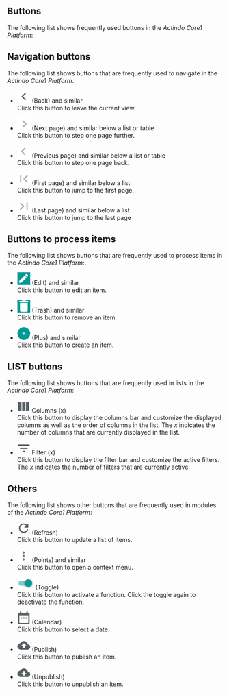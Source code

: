 ## Buttons

The following list shows frequently used buttons in the *Actindo Core1 Platform*:



## Navigation buttons

The following list shows buttons that are frequently used to navigate in the *Actindo Core1 Platform*.    

- ![Back](../../Assets/Icons/Back02.png "[Back]") (Back) and similar  
    Click this button to leave the current view.

- ![Next page](../../Assets/Icons/NextPage02.png "[Next page]") (Next page) and similar below a list or table   
    Click this button to step one page further.

- ![Previous page](../../Assets/Icons/PreviousPage02.png "[Previous page]") (Previous page) and similar below a list or table  
    Click this button to step one page back.

- ![First page](../../Assets/Icons/FirstPage03.png "[Previous page]") (First page) and similar below a list   
    Click this button to jump to the first page.

- ![Last page](../../Assets/Icons/LastPage03.png "[Last page]") (Last page) and similar below a list    
    Click this button to jump to the last page


## Buttons to process items

The following list shows buttons that are frequently used to process items in the *Actindo Core1 Platform*:.

-  ![Edit](../../Assets/Icons/Edit01.png "[Edit]") (Edit) and similar   
    Click this button to edit an item.  

- ![Trash](../../Assets/Icons/Trash03.png "[Trash]") (Trash) and similar   
    Click this button to remove an item.  

- ![Plus](../../Assets/Icons/Plus01.png "[Plus]") (Plus) and similar   
    Click this button to create an item.  



## LIST buttons

The following list shows buttons that are frequently used in lists in the *Actindo Core1 Platform*:   

- ![Columns](../../Assets/Icons/Columns.png "[Columns]") Columns (x)   
    Click this button to display the columns bar and customize the displayed columns as well as the order of columns in the list. The *x* indicates the number of columns that are currently displayed in the list.

- ![Filter](../../Assets/Icons/Filter.png "[Filter]") Filter (x)   
    Click this button to display the filter bar and customize the active filters. The *x* indicates the number of filters that are currently active.


## Others

The following list shows other buttons that are frequently used in modules of the *Actindo Core1 Platform*:

- ![Refresh](../../Assets/Icons/Refresh01.png "[Refresh]") (Refresh)   
    Click this button to update a list of items.

- ![Points](../../Assets/Icons/Points02.png "[Points]") (Points) and similar   
    Click this button to open a context menu.

- ![Toggle on](../../Assets/Icons/Toggle.png "[Toggle on]") (Toggle)   
    Click this button to activate a function. Click the toggle again to deactivate the function. 

- ![Calendar](../../Assets/Icons/Calendar.png "[Calendar]") (Calendar)     
    Click this button to select a date.

- ![Publish](../../Assets/Icons/Publish.png "[Publish]") (Publish)     
    Click this button to publish an item.

- ![Unpublish](../../Assets/Icons/Unpublish.png "[Unpublish]") (Unpublish)  
    Click this button to unpublish an item.

